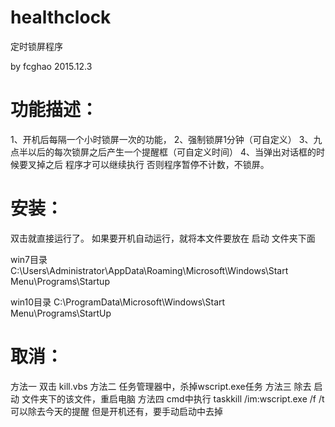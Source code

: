 # healthclock
定时锁屏程序

by fcghao 2015.12.3  

# 功能描述：

1、开机后每隔一个小时锁屏一次的功能，
2、强制锁屏1分钟（可自定义）
3、九点半以后的每次锁屏之后产生一个提醒框（可自定义时间）
4、当弹出对话框的时候要叉掉之后 程序才可以继续执行  否则程序暂停不计数，不锁屏。

# 安装：  

双击就直接运行了。
如果要开机自动运行，就将本文件要放在 启动 文件夹下面

win7目录
C:\Users\Administrator\AppData\Roaming\Microsoft\Windows\Start Menu\Programs\Startup

win10目录
C:\ProgramData\Microsoft\Windows\Start Menu\Programs\StartUp

# 取消：
方法一 双击 kill.vbs
方法二 任务管理器中，杀掉wscript.exe任务
方法三 除去 启动 文件夹下的该文件，重启电脑
方法四  cmd中执行 taskkill /im:wscript.exe /f /t 可以除去今天的提醒  但是开机还有，要手动启动中去掉





